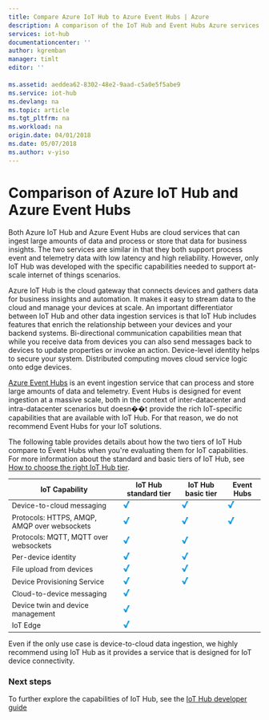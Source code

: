 ```yaml
---
title: Compare Azure IoT Hub to Azure Event Hubs | Azure
description: A comparison of the IoT Hub and Event Hubs Azure services highlighting functional differences and use cases. The comparison includes supported protocols, device management, monitoring, and file uploads.
services: iot-hub
documentationcenter: ''
author: kgremban
manager: timlt
editor: ''

ms.assetid: aeddea62-8302-48e2-9aad-c5a0e5f5abe9
ms.service: iot-hub
ms.devlang: na
ms.topic: article
ms.tgt_pltfrm: na
ms.workload: na
origin.date: 04/01/2018
ms.date: 05/07/2018
ms.author: v-yiso
---
```


# Comparison of Azure IoT Hub and Azure Event Hubs

Both Azure IoT Hub and Azure Event Hubs are cloud services that can ingest large amounts of data and process or store that data for business insights. The two services are similar in that they both support process event and telemetry data with low latency and high reliability. However, only IoT Hub was developed with the specific capabilities needed to support at-scale internet of things scenarios. 

Azure IoT Hub is the cloud gateway that connects devices and gathers data for business insights and automation. It makes it easy to stream data to the cloud and manage your devices at scale. An important differentiator between IoT Hub and other data ingestion services is that IoT Hub includes features that enrich the relationship between your devices and your backend systems. Bi-directional communication capabilities mean that while you receive data from devices you can also send messages back to devices to update properties or invoke an action. Device-level identity helps to secure your system. Distributed computing moves cloud service logic onto edge devices.

[Azure Event Hubs][Azure Event Hubs] is an event ingestion service that can process and store large amounts of data and telemetry. Event Hubs is designed for event ingestion at a massive scale, both in the context of inter-datacenter and intra-datacenter scenarios but doesn��t provide the rich IoT-specific capabilities that are available with IoT Hub. For that reason, we do not recommend Event Hubs for your IoT solutions. 

The following table provides details about how the two tiers of IoT Hub compare to Event Hubs when you're evaluating them for IoT capabilities. For more information about the standard and basic tiers of IoT Hub, see [How to choose the right IoT Hub tier][lnk-scaling].

| IoT Capability | IoT Hub standard tier | IoT Hub basic tier | Event Hubs |
| --- | --- | --- | --- |
| Device-to-cloud messaging | ![Check][1] | ![Check][1] | ![Check][1] |
| Protocols: HTTPS, AMQP, AMQP over websockets | ![Check][1] | ![Check][1] | ![Check][1] |
| Protocols: MQTT, MQTT over websockets | ![Check][1] | ![Check][1] |  |
| Per-device identity | ![Check][1] | ![Check][1] |  |
| File upload from devices | ![Check][1] | ![Check][1] |  |
| Device Provisioning Service | ![Check][1] | ![Check][1] |  |
| Cloud-to-device messaging | ![Check][1] |  |  |
| Device twin and device management | ![Check][1] |  |  |
| IoT Edge | ![Check][1] |  |  |

Even if the only use case is device-to-cloud data ingestion, we highly recommend using IoT Hub as it provides a service that is designed for IoT device connectivity. 

### Next steps

To further explore the capabilities of IoT Hub, see the [IoT Hub developer guide][lnk-devguide]


[Azure Event Hubs]: ../event-hubs/event-hubs-what-is-event-hubs.md
[lnk-scaling]: iot-hub-scaling.md
[lnk-devguide]: iot-hub-devguide.md

<!--Image references-->
[1]: ./media/iot-hub-compare-event-hubs/ic195031.png